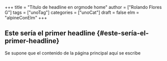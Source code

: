+++
title = "Título de headline en orgmode home"
author = ["Rolando Flores G"]
tags = ["unoTag"]
categories = ["unoCat"]
draft = false
elm = "alpineConElm"
+++

## Este sería el primer headline {#este-sería-el-primer-headline}

Se supone que el contenido de la página principal aquí se escribe

<div id="myapp"></div>